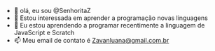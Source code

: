 - 👋 olá, eu sou @SenhoritaZ
- 👀 Estou interessada em aprender a programação novas linguagens
- 🌱 Eu estou aprendendo a programar recentimente a linguagem de JavaScript e Scratch
- 📫 Meu email de contato é Zavanluana@gmail.com.br
